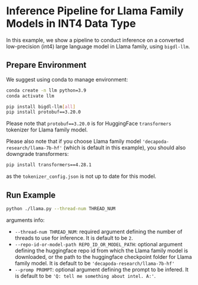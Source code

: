 # Inference Pipeline for Llama Family Models in INT4 Data Type

In this example, we show a pipeline to conduct inference on a converted low-precision (int4) large language model in Llama family, using `bigdl-llm`.

## Prepare Environment
We suggest using conda to manage environment:
```bash
conda create -n llm python=3.9
conda activate llm

pip install bigdl-llm[all]
pip install protobuf==3.20.0
```
Please note that `protobuf==3.20.0` is for HuggingFace `transformers` tokenizer for Llama family model.

Please also note that if you choose Llama family model `'decapoda-research/llama-7b-hf'` (which is default in this example), you should also downgrade transformers:
```bash
pip install transformers==4.28.1
```
as the `tokenizer_config.json` is not up to date for this model.

## Run Example
```bash
python ./llama.py --thread-num THREAD_NUM
```
arguments info:
- `--thread-num THREAD_NUM`: required argument defining the number of threads to use for inference. It is default to be `2`.
- `--repo-id-or-model-path REPO_ID_OR_MODEL_PATH`: optional argument defining the huggingface repo id from which the Llama family model is downloaded, or the path to the huggingface checkpoint folder for Llama family model. It is default to be `'decapoda-research/llama-7b-hf'`
- `--promp PROMPT`: optional argument defining the prompt to be infered. It is default to be `'Q: tell me something about intel. A:'`.
